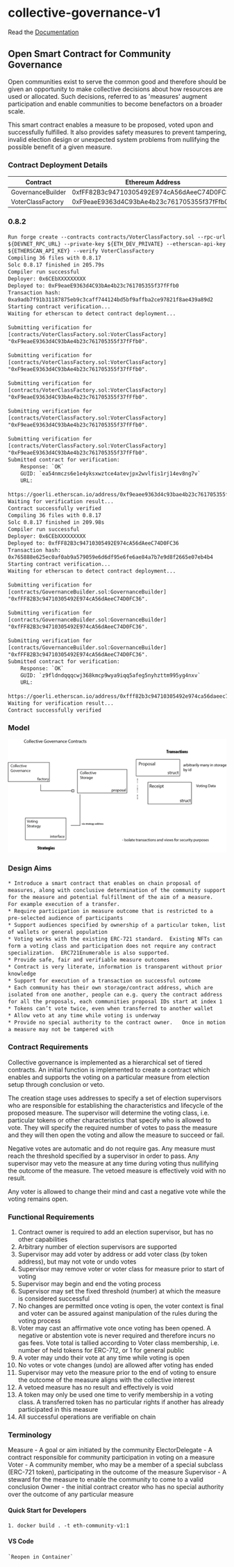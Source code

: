 # collective-governance-v1

Read the [Documentation](https://momentranks.github.io/collective-governance-v1/)

## Open Smart Contract for Community Governance

Open communities exist to serve the common good and therefore should be given an opportunity to make collective decisions about how resources are used or allocated. Such decisions, referred to as 'measures' augment participation and enable communities to become benefactors on a broader scale.

This smart contract enables a measure to be proposed, voted upon and successfully fulfilled. It also provides safety measures to prevent tampering, invalid election design or unexpected system problems from nullifying the possible benefit of a given measure.

### Contract Deployment Details

| Contract          | Ethereum Address                           | Version |
| ----------------- | ------------------------------------------ | ------- |
| GovernanceBuilder | 0xfFF82B3c94710305492E974cA56dAeeC74D0FC36 | 0.8.2   |
| VoterClassFactory | 0xF9eaeE9363d4C93bAe4b23c761705355f37fFfb0 | 0.8.2   |

### 0.8.2

```
Run forge create --contracts contracts/VoterClassFactory.sol --rpc-url ${DEVNET_RPC_URL} --private-key ${ETH_DEV_PRIVATE} --etherscan-api-key ${ETHERSCAN_API_KEY} --verify VoterClassFactory
Compiling 36 files with 0.8.17
Solc 0.8.17 finished in 205.79s
Compiler run successful
Deployer: 0x6CEbXXXXXXXXX
Deployed to: 0xF9eaeE9363d4C93bAe4b23c761705355f37fFfb0
Transaction hash: 0xa9adb7f91b31187875eb9c3caff744124bd5bf9affba2ce97821f8ae439a89d2
Starting contract verification...
Waiting for etherscan to detect contract deployment...

Submitting verification for [contracts/VoterClassFactory.sol:VoterClassFactory] "0xF9eaeE9363d4C93bAe4b23c761705355f37fFfb0".

Submitting verification for [contracts/VoterClassFactory.sol:VoterClassFactory] "0xF9eaeE9363d4C93bAe4b23c761705355f37fFfb0".

Submitting verification for [contracts/VoterClassFactory.sol:VoterClassFactory] "0xF9eaeE9363d4C93bAe4b23c761705355f37fFfb0".

Submitting verification for [contracts/VoterClassFactory.sol:VoterClassFactory] "0xF9eaeE9363d4C93bAe4b23c761705355f37fFfb0".

Submitting verification for [contracts/VoterClassFactory.sol:VoterClassFactory] "0xF9eaeE9363d4C93bAe4b23c761705355f37fFfb0".
Submitted contract for verification:
	Response: `OK`
	GUID: `ea54nmczs6e1e4yksxwztce4atevjpx2wvlfis1rj14ev8ng7v`
	URL:
        https://goerli.etherscan.io/address/0xf9eaee9363d4c93bae4b23c761705355f37fffb0
Waiting for verification result...
Contract successfully verified
Compiling 36 files with 0.8.17
Solc 0.8.17 finished in 209.98s
Compiler run successful
Deployer: 0x6CEbXXXXXXXXX
Deployed to: 0xfFF82B3c94710305492E974cA56dAeeC74D0FC36
Transaction hash: 0x765888e625ec0af0ab9a579059e6d6df95e6fe6ae84a7b7e9d8f2665e07eb4b4
Starting contract verification...
Waiting for etherscan to detect contract deployment...

Submitting verification for [contracts/GovernanceBuilder.sol:GovernanceBuilder] "0xfFF82B3c94710305492E974cA56dAeeC74D0FC36".

Submitting verification for [contracts/GovernanceBuilder.sol:GovernanceBuilder] "0xfFF82B3c94710305492E974cA56dAeeC74D0FC36".

Submitting verification for [contracts/GovernanceBuilder.sol:GovernanceBuilder] "0xfFF82B3c94710305492E974cA56dAeeC74D0FC36".
Submitted contract for verification:
	Response: `OK`
	GUID: `z9fldndqqqcwj368kmcp9wya9iqq5afeg5nyhzttm995yg4nxv`
	URL:
        https://goerli.etherscan.io/address/0xfff82b3c94710305492e974ca56daeec74d0fc36
Waiting for verification result...
Contract successfully verified
```

### Model

![Collective Governance](docs/_static/images/CollectiveGovernance.png)

### Design Aims

    * Introduce a smart contract that enables on chain proposal of measures, along with conclusive determination of the community support for the measure and potential fulfillment of the aim of a measure.  For example execution of a transfer.
    * Require participation in measure outcome that is restricted to a pre-selected audience of participants
    * Support audiences specified by ownership of a particular token, list of wallets or general population
    * Voting works with the existing ERC-721 standard.  Existing NFTs can form a voting class and participation does not require any contract specialization.  ERC721Enumerable is also supported.
    * Provide safe, fair and verifiable measure outcomes
    * Contract is very literate, information is transparent without prior knowledge
    * Support for execution of a transaction on successful outcome
    * Each community has their own storage/contract address, which are isolated from one another, people can e.g. query the contract address for all the proposals, each communities proposal IDs start at index 1
    * Tokens can’t vote twice, even when transferred to another wallet
    * Allow veto at any time while voting is underway
    * Provide no special authority to the contract owner.   Once in motion a measure may not be tampered with

### Contract Requirements

Collective governance is implemented as a hierarchical set of tiered contracts. An initial function is implemented to create a contract which enables and supports the voting on a particular measure from election setup through conclusion or veto.

The creation stage uses addresses to specify a set of election supervisors who are responsible for establishing the characteristics and lifecycle of the proposed measure. The supervisor will determine the voting class, i.e. particular tokens or other characteristics that specify who is allowed to vote. They will specify the required number of votes to pass the measure and they will then open the voting and allow the measure to succeed or fail.

Negative votes are automatic and do not require gas. Any measure must reach the threshold specified by a supervisor in order to pass. Any supervisor may veto the measure at any time during voting thus nullifying the outcome of the measure. The vetoed measure is effectively void with no result.

Any voter is allowed to change their mind and cast a negative vote while the voting remains open.

### Functional Requirements

1. Contract owner is required to add an election supervisor, but has no other capabilities
2. Arbitrary number of election supervisors are supported
3. Supervisor may add voter by address or add voter class (by token address), but may not vote or undo votes
4. Supervisor may remove voter or voter class for measure prior to start of voting
5. Supervisor may begin and end the voting process
6. Supervisor may set the fixed threshold (number) at which the measure is considered successful
7. No changes are permitted once voting is open, the voter context is final and voter can be assured against manipulation of the rules during the voting process
8. Voter may cast an affirmative vote once voting has been opened. A negative or abstention vote is never required and therefore incurs no gas fees. Vote total is tallied according to Voter class membership, i.e. number of held tokens for ERC-712, or 1 for general public
9. A voter may undo their vote at any time while voting is open
10. No votes or vote changes (undo) are allowed after voting has ended
11. Supervisor may veto the measure prior to the end of voting to ensure the outcome of the measure aligns with the collective interest
12. A vetoed measure has no result and effectively is void
13. A token may only be used one time to verify membership in a voting class. A transferred token has no particular rights if another has already participated in this measure
14. All successful operations are verifiable on chain

### Terminology

Measure - A goal or aim initiated by the community
ElectorDelegate - A contract responsible for community participation in voting on a measure
Voter - A community member, who may be a member of a special subclass (ERC-721 token), participating in the outcome of the measure
Supervisor - A steward for the measure to enable the community to come to a valid conclusion
Owner - the initial contract creator who has no special authority over the outcome of any particular measure

#### Quick Start for Developers

    1. docker build . -t eth-community-v1:1

#### VS Code

    `Reopen in Container`
